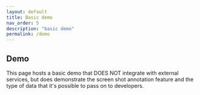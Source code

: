 ```yaml
---
layout: default
title: Basic demo
nav_order: 5
description: "basic demo"
permalink: /demo
---
```


## Demo

This page hosts a basic demo that DOES NOT integrate with 
external services, but does demonstrate the screen shot annotation feature and 
the type of data that it's possible to pass on to developers.

<script src="http://localhost:9000/shotputter.js"></script>
<script>
const instance = window.Shotput({
                service: false,
                captureLogs: true
***REMOVED***
</script>
